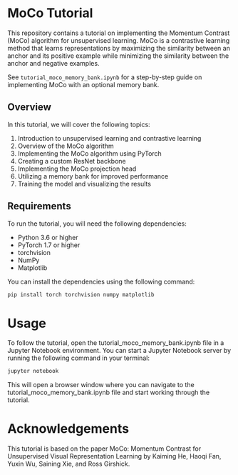 # MoCo Tutorial

This repository contains a tutorial on implementing the Momentum Contrast (MoCo) algorithm for unsupervised learning. MoCo is a contrastive learning method that learns representations by maximizing the similarity between an anchor and its positive example while minimizing the similarity between the anchor and negative examples.

See `tutorial_moco_memory_bank.ipynb` for a step-by-step guide on implementing MoCo with an optional memory bank.

## Overview

In this tutorial, we will cover the following topics:

1. Introduction to unsupervised learning and contrastive learning
2. Overview of the MoCo algorithm
3. Implementing the MoCo algorithm using PyTorch
4. Creating a custom ResNet backbone
5. Implementing the MoCo projection head
6. Utilizing a memory bank for improved performance
7. Training the model and visualizing the results

## Requirements

To run the tutorial, you will need the following dependencies:

- Python 3.6 or higher
- PyTorch 1.7 or higher
- torchvision
- NumPy
- Matplotlib

You can install the dependencies using the following command:

```bash
pip install torch torchvision numpy matplotlib
```

# Usage
To follow the tutorial, open the tutorial_moco_memory_bank.ipynb file in a Jupyter Notebook environment. You can start a Jupyter Notebook server by running the following command in your terminal:

```bash
jupyter notebook
```
This will open a browser window where you can navigate to the tutorial_moco_memory_bank.ipynb file and start working through the tutorial.

# Acknowledgements
This tutorial is based on the paper MoCo: Momentum Contrast for Unsupervised Visual Representation Learning by Kaiming He, Haoqi Fan, Yuxin Wu, Saining Xie, and Ross Girshick.